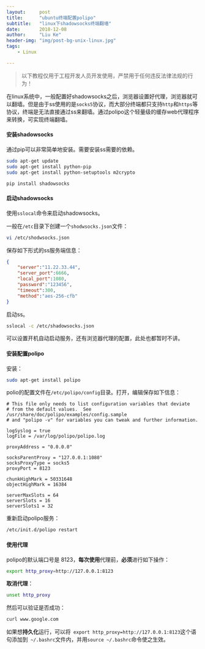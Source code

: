 ```yaml
---
layout:     post
title:      "ubuntu终端配置polipo"
subtitle:   "linux下shadowsocks终端翻墙"
date:       2018-12-08
author:     "Liu Ke"
header-img: "img/post-bg-unix-linux.jpg"
tags:
    - Linux

---
```


>以下教程仅用于工程开发人员开发使用，严禁用于任何违反法律法规的行为！

在linux系统中，一般配置好shadowsocks之后，浏览器设置好代理，浏览器就可以翻墙。但是由于ss使用的是`socks5`协议，而大部分终端都只支持`http`和`https`等协议，终端是无法直接通过ss来翻墙。通过polipo这个轻量级的缓存web代理程序来转换，可实现终端翻墙。

#### 安装shadowsocks

通过pip可以非常简单地安装。需要安装ss需要的依赖。

```sh
sudo apt-get update
sudo apt-get install python-pip
sudo apt-get install python-setuptools m2crypto

pip install shadowsocks
```

#### 启动shadowsocks

使用`sslocal`命令来启动shadowsocks。

一般在`/etc`目录下创建一个`shodwsocks.json`文件：

```sh
vi /etc/shodwsocks.json
```

保存如下形式的ss服务端信息：

```json
{
    "server":"11.22.33.44",
    "server_port":6666,
    "local_port":1080,
    "password":"123456",
    "timeout":300,
    "method":"aes-256-cfb"
}
```

启动ss。

```sh
sslocal -c /etc/shadowsocks.json
```

可以设置开机自动启动服务，还有浏览器代理的配置，此处也都暂时不讲。

#### 安装配置polipo

安装：

```sh
sudo apt-get install polipo
```

polio的配置文件在`/etc/polipo/config`目录。打开，编辑保存如下信息：

```config
# This file only needs to list configuration variables that deviate
# from the default values.  See /usr/share/doc/polipo/examples/config.sample
# and "polipo -v" for variables you can tweak and further information.
 
logSyslog = true
logFile = /var/log/polipo/polipo.log
 
proxyAddress = "0.0.0.0"
 
socksParentProxy = "127.0.0.1:1080"
socksProxyType = socks5
proxyPort = 8123
 
chunkHighMark = 50331648
objectHighMark = 16384
 
serverMaxSlots = 64
serverSlots = 16
serverSlots1 = 32

```

重新启动polipo服务：

```sh
/etc/init.d/polipo restart
```

#### 使用代理

polipo的默认端口号是 8123，**每次使用**代理前，**必须**进行如下操作：

```sh
export http_proxy=http://127.0.0.1:8123

````

**取消代理**：

```sh
unset http_proxy
```

然后可以验证是否成功：

```sh
curl www.google.com
```

如果想**持久化**运行，可以将` export http_proxy=http://127.0.0.1:8123`这个语句添加到` ~/.bashrc`文件内，并用`source ~/.bashrc`命令使之生效。



